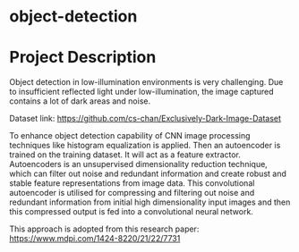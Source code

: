 # object-detection

# Project Description
Object detection in low-illumination environments is very challenging. Due to insufficient reflected light under low-illumination, the image captured contains a lot of dark areas and noise.

Dataset link: https://github.com/cs-chan/Exclusively-Dark-Image-Dataset

To enhance object detection capability of CNN image processing techniques like histogram equalization is applied. Then an autoencoder is trained on the training dataset. It will act as a feature extractor. Autoencoders is an unsupervised dimensionality reduction technique, which can filter out noise and redundant information and create robust and stable feature representations from image data. This convolutional autoencoder is utilised for compressing and filtering out noise and redundant information from initial high dimensionality input images and then this compressed output is fed into a convolutional neural network. 

This approach is adopted from this research paper: https://www.mdpi.com/1424-8220/21/22/7731


